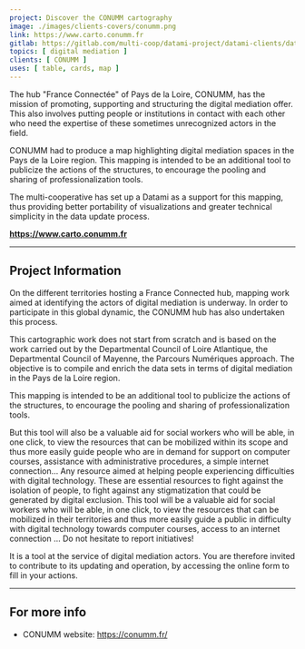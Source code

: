 ```yaml
---
project: Discover the CONUMM cartography
image: ./images/clients-covers/conumm.png
link: https://www.carto.conumm.fr
gitlab: https://gitlab.com/multi-coop/datami-project/datami-clients/datami-hubs-conumm
topics: [ digital mediation ]
clients: [ CONUMM ]
uses: [ table, cards, map ]
---
```


The hub "France Connectée" of Pays de la Loire, CONUMM, has the mission of promoting, supporting and structuring the digital mediation offer. This also involves putting people or institutions in contact with each other who need the expertise of these sometimes unrecognized actors in the field.

CONUMM had to produce a map highlighting digital mediation spaces in the Pays de la Loire region. This mapping is intended to be an additional tool to publicize the actions of the structures, to encourage the pooling and sharing of professionalization tools.

The multi-cooperative has set up a Datami as a support for this mapping, thus providing better portability of visualizations and greater technical simplicity in the data update process.

**https://www.carto.conumm.fr**

---

## Project Information

On the different territories hosting a France Connected hub, mapping work aimed at identifying the actors of digital mediation is underway. In order to participate in this global dynamic, the CONUMM hub has also undertaken this process.

This cartographic work does not start from scratch and is based on the work carried out by the Departmental Council of Loire Atlantique, the Departmental Council of Mayenne, the Parcours Numériques approach. The objective is to compile and enrich the data sets in terms of digital mediation in the Pays de la Loire region.

This mapping is intended to be an additional tool to publicize the actions of the structures, to encourage the pooling and sharing of professionalization tools.

But this tool will also be a valuable aid for social workers who will be able, in one click, to view the resources that can be mobilized within its scope and thus more easily guide people who are in demand for support on computer courses, assistance with administrative procedures, a simple internet connection… Any resource aimed at helping people experiencing difficulties with digital technology. These are essential resources to fight against the isolation of people, to fight against any stigmatization that could be generated by digital exclusion. This tool will be a valuable aid for social workers who will be able, in one click, to view the resources that can be mobilized in their territories and thus more easily guide a public in difficulty with digital technology towards computer courses, access to an internet connection … Do not hesitate to report initiatives!

It is a tool at the service of digital mediation actors. You are therefore invited to contribute to its updating and operation, by accessing the online form to fill in your actions.

---

## For more info

- CONUMM website: https://conumm.fr/
